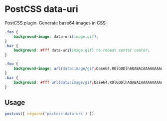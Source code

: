 # PostCSS data-uri
PostCSS plugin. Generate base64 images in CSS

```css
.foo {
    background-image: data-uri(image.gif);
}
.bar {
    background: #fff data-uri(image.gif) no-repeat center center;
}
```
```css
.foo {
    background-image: url(data:image/gif;base64,R0lGODlhAQABAIAAAAAAAAAAACH5BAEAAAAALAAAAAABAAEAAAICRAEAOw==);
}
.bar {
    background: #fff url(data:image/gif;base64,R0lGODlhAQABAIAAAAAAAAAAACH5BAEAAAAALAAAAAABAAEAAAICRAEAOw==) no-repeat center center
}
```

## Usage

```js
postcss([ require('postcss-data-uri') ])
```

